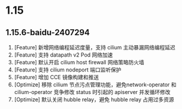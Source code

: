 # 1.15
## 1.15.6-baidu-2407294
1. [Feature] 新增网络编程延迟度量，支持 cilium 主动暴漏网络编程延迟
2. [Feature] 支持 datapath v2 Pod 网络加速
3. [Feature] 默认开启 cilium host firewall 网络策略防火墙
4. [Feature] 支持 cilium nodeport 端口监听保护
2. [Feature] 增加 CCE 镜像构建和推送
3. [Optimize] 移除 cilium 节点污点管理功能，避免network-operator 和 cilium-operator 竞争修改 status 时引起的 apiserver 并发循环修改
4. [Optimize] 默认关闭 hubble relay，避免 hubble relay 占用过多资源